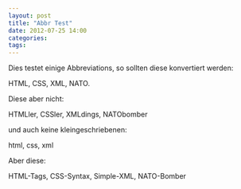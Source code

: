 ```yaml
---
layout: post
title: "Abbr Test"
date: 2012-07-25 14:00
categories: 
tags: 
---
```


Dies testet einige Abbreviations, so sollten diese konvertiert werden:

HTML, CSS, XML, NATO.

Diese aber nicht:

HTMLler, CSSler, XMLdings, NATObomber

und auch keine kleingeschriebenen:

html, css, xml

Aber diese:

HTML-Tags, CSS-Syntax, Simple-XML, NATO-Bomber

